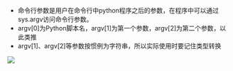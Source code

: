 - 命令行参数是用户在命令行中python程序之后的参数，在程序中可以通过sys.argv访问命令行参数。
- argv[0]为Python脚本名，argv[1]为第一个参数，argv[2]为第二个参数，以此类推
- argv[1]、argv[2]等参数按惯例为字符串，所以实际使用时要记住类型转换

![](https://cdn.jsdelivr.net/gh/JNchengge/image@master/sys.PNG)